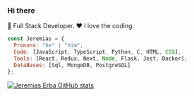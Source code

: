 ### Hi there 

💼 Full Stack Developer.
❤️ I love the coding.

```js
const Jeremias = {
  Pronuns: "he" | "him",
  Code: [JavaScript, TypeScript, Python, C, HTML, CSS],
  Tools: [React, Redux, Next, Node, Flask, Jest, Docker],
  DataBases: [Sql, MongoDB, PostgreSQL]
};
```

[![Jeremias Erba GitHub stats](https://github-readme-stats.vercel.app/api?username=JereDev19)](https://github.com/anuraghazra/github-readme-stats)

